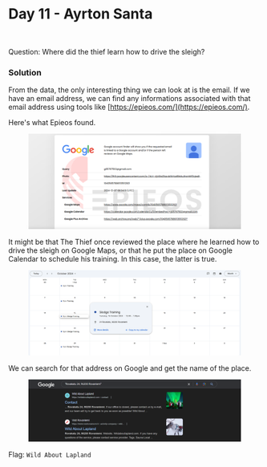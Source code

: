 # Day 11 - Ayrton Santa

<figure><img src="../../../.gitbook/assets/Screen_Data.png" alt="" width="375"><figcaption></figcaption></figure>

Question: Where did the thief learn how to drive the sleigh?

### Solution

From the data, the only interesting thing we can look at is the email. If we have an email address, we can find any informations associated with that email address using tools like [https://epieos.com/](https://epieos.com/).

Here's what Epieos found.

<figure><img src="../../../.gitbook/assets/image (5) (1) (1).png" alt=""><figcaption></figcaption></figure>

It might be that The Thief once reviewed the place where he learned how to drive the sleigh on Google Maps, or that he put the place on Google Calendar to schedule his training. In this case, the latter is true.

<figure><img src="../../../.gitbook/assets/image (6) (1) (1).png" alt=""><figcaption></figcaption></figure>

We can search for that address on Google and get the name of the place.

<figure><img src="../../../.gitbook/assets/image (7) (1) (1).png" alt=""><figcaption></figcaption></figure>

Flag: `Wild About Lapland`
